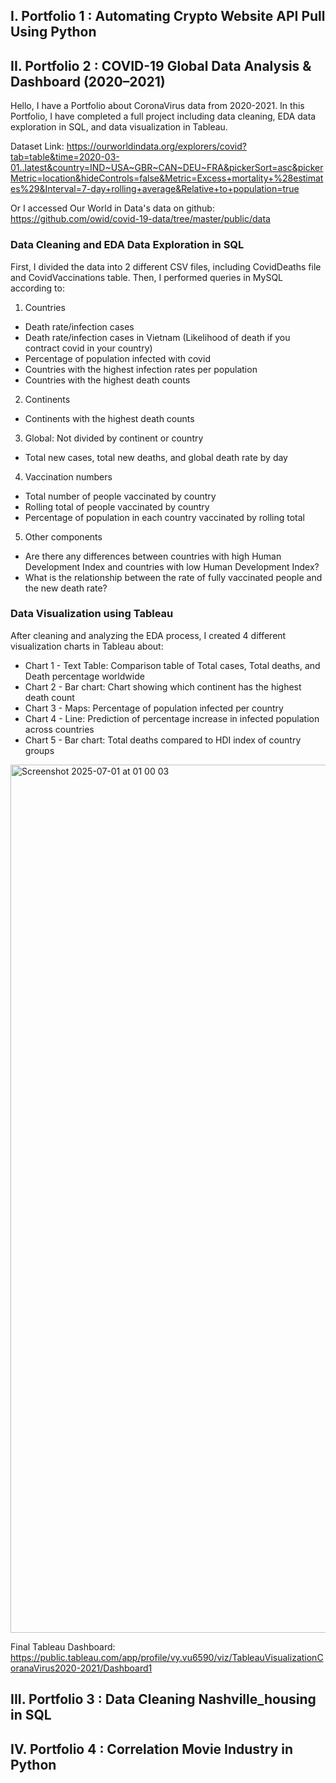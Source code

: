 ## I. Portfolio 1 : Automating Crypto Website API Pull Using Python 





## II. Portfolio 2 : COVID-19 Global Data Analysis & Dashboard (2020–2021)
Hello, I have a Portfolio about CoronaVirus data from 2020-2021. In this Portfolio, I have completed a full project including data cleaning, EDA data exploration in SQL, and data visualization in Tableau.

Dataset Link: https://ourworldindata.org/explorers/covid?tab=table&time=2020-03-01..latest&country=IND~USA~GBR~CAN~DEU~FRA&pickerSort=asc&pickerMetric=location&hideControls=false&Metric=Excess+mortality+%28estimates%29&Interval=7-day+rolling+average&Relative+to+population=true

Or I accessed Our World in Data's data on github: https://github.com/owid/covid-19-data/tree/master/public/data

### Data Cleaning and EDA Data Exploration in SQL
First, I divided the data into 2 different CSV files, including CovidDeaths file and CovidVaccinations table. Then, I performed queries in MySQL according to:

1. Countries
- Death rate/infection cases
- Death rate/infection cases in Vietnam (Likelihood of death if you contract covid in your country)
- Percentage of population infected with covid
- Countries with the highest infection rates per population
- Countries with the highest death counts

2. Continents
- Continents with the highest death counts

3. Global: Not divided by continent or country
- Total new cases, total new deaths, and global death rate by day

4. Vaccination numbers
- Total number of people vaccinated by country
- Rolling total of people vaccinated by country
- Percentage of population in each country vaccinated by rolling total

5. Other components
- Are there any differences between countries with high Human Development Index and countries with low Human Development Index?
- What is the relationship between the rate of fully vaccinated people and the new death rate?
  

### Data Visualization using Tableau
After cleaning and analyzing the EDA process, I created 4 different visualization charts in Tableau about:

- Chart 1 - Text Table: Comparison table of Total cases, Total deaths, and Death percentage worldwide
- Chart 2 - Bar chart: Chart showing which continent has the highest death count
- Chart 3 - Maps: Percentage of population infected per country
- Chart 4 - Line: Prediction of percentage increase in infected population across countries
- Chart 5 - Bar chart: Total deaths compared to HDI index of country groups

<img width="1389" alt="Screenshot 2025-07-01 at 01 00 03" src="https://github.com/user-attachments/assets/7b211d3d-9e77-4b02-98ba-a166b696746b" />

Final Tableau Dashboard:
https://public.tableau.com/app/profile/vy.vu6590/viz/TableauVisualizationCoranaVirus2020-2021/Dashboard1

## III. Portfolio 3 : Data Cleaning Nashville_housing in SQL





## IV. Portfolio 4 : Correlation Movie Industry in Python
